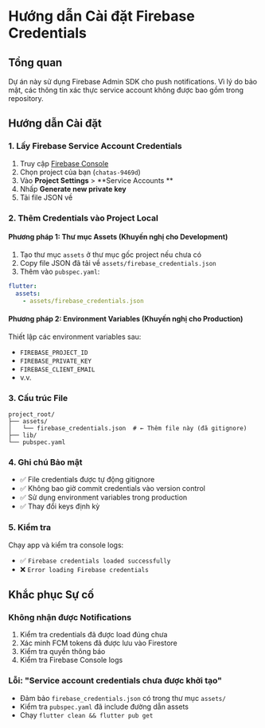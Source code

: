 # Hướng dẫn Cài đặt Firebase Credentials

## Tổng quan

Dự án này sử dụng Firebase Admin SDK cho push notifications. Vì lý do bảo mật, các thông tin xác thực service account không được bao gồm trong repository.

## Hướng dẫn Cài đặt

### 1. Lấy Firebase Service Account Credentials

1. Truy cập [Firebase Console](https://console.firebase.google.com)
2. Chọn project của bạn (`chatas-9469d`)
3. Vào **Project Settings** > **Service Accounts **
4. Nhấp **Generate new private key**
5. Tải file JSON về

### 2. Thêm Credentials vào Project Local

#### Phương pháp 1: Thư mục Assets (Khuyến nghị cho Development)

1. Tạo thư mục `assets` ở thư mục gốc project nếu chưa có
2. Copy file JSON đã tải về `assets/firebase_credentials.json`
3. Thêm vào `pubspec.yaml`:

```yaml
flutter:
  assets:
    - assets/firebase_credentials.json
```

#### Phương pháp 2: Environment Variables (Khuyến nghị cho Production)

Thiết lập các environment variables sau:

- `FIREBASE_PROJECT_ID`
- `FIREBASE_PRIVATE_KEY`
- `FIREBASE_CLIENT_EMAIL`
- v.v.

### 3. Cấu trúc File

```
project_root/
├── assets/
│   └── firebase_credentials.json  # ← Thêm file này (đã gitignore)
├── lib/
└── pubspec.yaml
```

### 4. Ghi chú Bảo mật

- ✅ File credentials được tự động gitignore
- ✅ Không bao giờ commit credentials vào version control
- ✅ Sử dụng environment variables trong production
- ✅ Thay đổi keys định kỳ

### 5. Kiểm tra

Chạy app và kiểm tra console logs:

- ✅ `Firebase credentials loaded successfully`
- ❌ `Error loading Firebase credentials`

## Khắc phục Sự cố

### Không nhận được Notifications

1. Kiểm tra credentials đã được load đúng chưa
2. Xác minh FCM tokens đã được lưu vào Firestore
3. Kiểm tra quyền thông báo
4. Kiểm tra Firebase Console logs

### Lỗi: "Service account credentials chưa được khởi tạo"

- Đảm bảo `firebase_credentials.json` có trong thư mục `assets/`
- Kiểm tra `pubspec.yaml` đã include đường dẫn assets
- Chạy `flutter clean && flutter pub get`
